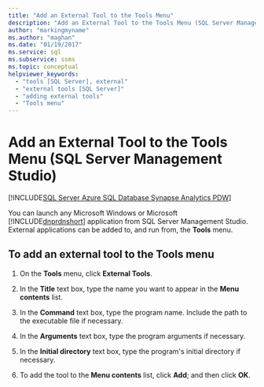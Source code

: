 ```yaml
---
title: "Add an External Tool to the Tools Menu"
description: "Add an External Tool to the Tools Menu (SQL Server Management Studio)"
author: "markingmyname"
ms.author: "maghan"
ms.date: "01/19/2017"
ms.service: sql
ms.subservice: ssms
ms.topic: conceptual
helpviewer_keywords:
  - "tools [SQL Server], external"
  - "external tools [SQL Server]"
  - "adding external tools"
  - "Tools menu"
---
```


# Add an External Tool to the Tools Menu (SQL Server Management Studio)

[!INCLUDE[SQL Server Azure SQL Database Synapse Analytics PDW](../includes/applies-to-version/sql-asdb-asdbmi-asa-pdw.md)]

You can launch any Microsoft Windows or Microsoft [!INCLUDE[dnprdnshort](../includes/dnprdnshort-md.md)] application from SQL Server Management Studio. External applications can be added to, and run from, the **Tools** menu.  
  
## To add an external tool to the Tools menu  

1. On the **Tools** menu, click **External Tools**.  

2. In the **Title** text box, type the name you want to appear in the **Menu contents** list.  

3. In the **Command** text box, type the program name. Include the path to the executable file if necessary.  

4. In the **Arguments** text box, type the program arguments if necessary.  

5. In the **Initial directory** text box, type the program's initial directory if necessary.  

6. To add the tool to the **Menu contents** list, click **Add**; and then click **OK**.
